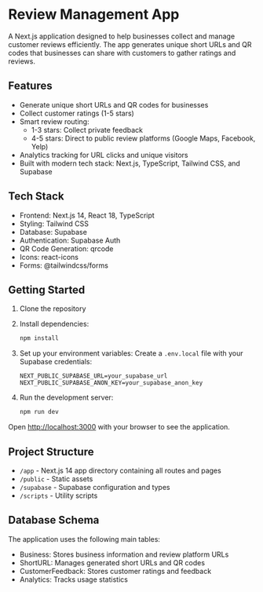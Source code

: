 # Review Management App

A Next.js application designed to help businesses collect and manage customer reviews efficiently. The app generates unique short URLs and QR codes that businesses can share with customers to gather ratings and reviews.

## Features

- Generate unique short URLs and QR codes for businesses
- Collect customer ratings (1-5 stars)
- Smart review routing:
  - 1-3 stars: Collect private feedback
  - 4-5 stars: Direct to public review platforms (Google Maps, Facebook, Yelp)
- Analytics tracking for URL clicks and unique visitors
- Built with modern tech stack: Next.js, TypeScript, Tailwind CSS, and Supabase

## Tech Stack

- Frontend: Next.js 14, React 18, TypeScript
- Styling: Tailwind CSS
- Database: Supabase
- Authentication: Supabase Auth
- QR Code Generation: qrcode
- Icons: react-icons
- Forms: @tailwindcss/forms

## Getting Started

1. Clone the repository
2. Install dependencies:
   ```bash
   npm install
   ```

3. Set up your environment variables:
   Create a `.env.local` file with your Supabase credentials:
   ```
   NEXT_PUBLIC_SUPABASE_URL=your_supabase_url
   NEXT_PUBLIC_SUPABASE_ANON_KEY=your_supabase_anon_key
   ```

4. Run the development server:
   ```bash
   npm run dev
   ```

Open [http://localhost:3000](http://localhost:3000) with your browser to see the application.

## Project Structure

- `/app` - Next.js 14 app directory containing all routes and pages
- `/public` - Static assets
- `/supabase` - Supabase configuration and types
- `/scripts` - Utility scripts

## Database Schema

The application uses the following main tables:
- Business: Stores business information and review platform URLs
- ShortURL: Manages generated short URLs and QR codes
- CustomerFeedback: Stores customer ratings and feedback
- Analytics: Tracks usage statistics